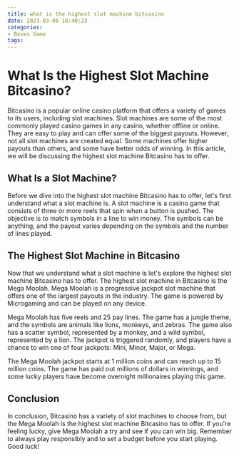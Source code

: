 ```yaml
---
title: what is the highest slot machine bitcasino
date: 2023-03-06 16:40:23
categories:
- Boxes Game
tags:
---
```



# What Is the Highest Slot Machine Bitcasino?

Bitcasino is a popular online casino platform that offers a variety of games to its users, including slot machines. Slot machines are some of the most commonly played casino games in any casino, whether offline or online. They are easy to play and can offer some of the biggest payouts. However, not all slot machines are created equal. Some machines offer higher payouts than others, and some have better odds of winning. In this article, we will be discussing the highest slot machine Bitcasino has to offer.

## What Is a Slot Machine?

Before we dive into the highest slot machine Bitcasino has to offer, let's first understand what a slot machine is. A slot machine is a casino game that consists of three or more reels that spin when a button is pushed. The objective is to match symbols in a line to win money. The symbols can be anything, and the payout varies depending on the symbols and the number of lines played.

## The Highest Slot Machine in Bitcasino

Now that we understand what a slot machine is let's explore the highest slot machine Bitcasino has to offer. The highest slot machine in Bitcasino is the Mega Moolah. Mega Moolah is a progressive jackpot slot machine that offers one of the largest payouts in the industry. The game is powered by Microgaming and can be played on any device.

Mega Moolah has five reels and 25 pay lines. The game has a jungle theme, and the symbols are animals like lions, monkeys, and zebras. The game also has a scatter symbol, represented by a monkey, and a wild symbol, represented by a lion. The jackpot is triggered randomly, and players have a chance to win one of four jackpots: Mini, Minor, Major, or Mega.

The Mega Moolah jackpot starts at 1 million coins and can reach up to 15 million coins. The game has paid out millions of dollars in winnings, and some lucky players have become overnight millionaires playing this game.

## Conclusion

In conclusion, Bitcasino has a variety of slot machines to choose from, but the Mega Moolah is the highest slot machine Bitcasino has to offer. If you're feeling lucky, give Mega Moolah a try and see if you can win big. Remember to always play responsibly and to set a budget before you start playing. Good luck!